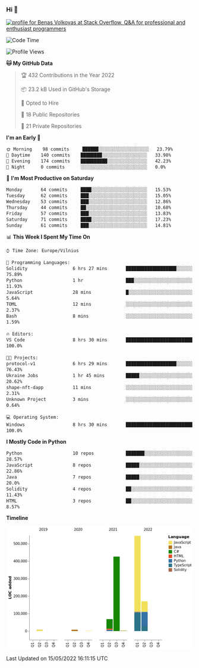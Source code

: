 ### Hi 👋
<a href="https://stackoverflow.com/users/14954249/benas-volkovas"><img src="https://stackoverflow.com/users/flair/14954249.png?theme=dark" width="208" height="58" alt="profile for Benas Volkovas at Stack Overflow, Q&amp;A for professional and enthusiast programmers" title="profile for Benas Volkovas at Stack Overflow, Q&amp;A for professional and enthusiast programmers"></a>

<!--START_SECTION:waka-->
![Code Time](http://img.shields.io/badge/Code%20Time-688%20hrs%2010%20mins-blue)

![Profile Views](http://img.shields.io/badge/Profile%20Views-9-blue)

**🐱 My GitHub Data** 

> 🏆 432 Contributions in the Year 2022
 > 
> 📦 23.2 kB Used in GitHub's Storage 
 > 
> 💼 Opted to Hire
 > 
> 📜 18 Public Repositories 
 > 
> 🔑 21 Private Repositories  
 > 
**I'm an Early 🐤** 

```text
🌞 Morning    98 commits     ██████░░░░░░░░░░░░░░░░░░░   23.79% 
🌆 Daytime    140 commits    ████████░░░░░░░░░░░░░░░░░   33.98% 
🌃 Evening    174 commits    ██████████░░░░░░░░░░░░░░░   42.23% 
🌙 Night      0 commits      ░░░░░░░░░░░░░░░░░░░░░░░░░   0.0%

```
📅 **I'm Most Productive on Saturday** 

```text
Monday       64 commits     ████░░░░░░░░░░░░░░░░░░░░░   15.53% 
Tuesday      62 commits     ███░░░░░░░░░░░░░░░░░░░░░░   15.05% 
Wednesday    53 commits     ███░░░░░░░░░░░░░░░░░░░░░░   12.86% 
Thursday     44 commits     ██░░░░░░░░░░░░░░░░░░░░░░░   10.68% 
Friday       57 commits     ███░░░░░░░░░░░░░░░░░░░░░░   13.83% 
Saturday     71 commits     ████░░░░░░░░░░░░░░░░░░░░░   17.23% 
Sunday       61 commits     ███░░░░░░░░░░░░░░░░░░░░░░   14.81%

```


📊 **This Week I Spent My Time On** 

```text
⌚︎ Time Zone: Europe/Vilnius

💬 Programming Languages: 
Solidity                 6 hrs 27 mins       ███████████████████░░░░░░   75.89% 
Python                   1 hr                ███░░░░░░░░░░░░░░░░░░░░░░   11.93% 
JavaScript               28 mins             █░░░░░░░░░░░░░░░░░░░░░░░░   5.64% 
TOML                     12 mins             ░░░░░░░░░░░░░░░░░░░░░░░░░   2.37% 
Bash                     8 mins              ░░░░░░░░░░░░░░░░░░░░░░░░░   1.59%

🔥 Editors: 
VS Code                  8 hrs 30 mins       █████████████████████████   100.0%

🐱‍💻 Projects: 
protocol-v1              6 hrs 29 mins       ███████████████████░░░░░░   76.43% 
Ukraine Jobs             1 hr 45 mins        █████░░░░░░░░░░░░░░░░░░░░   20.62% 
shape-nft-dapp           11 mins             ░░░░░░░░░░░░░░░░░░░░░░░░░   2.31% 
Unknown Project          3 mins              ░░░░░░░░░░░░░░░░░░░░░░░░░   0.64%

💻 Operating System: 
Windows                  8 hrs 30 mins       █████████████████████████   100.0%

```

**I Mostly Code in Python** 

```text
Python                   10 repos            ███████░░░░░░░░░░░░░░░░░░   28.57% 
JavaScript               8 repos             █████░░░░░░░░░░░░░░░░░░░░   22.86% 
Java                     7 repos             █████░░░░░░░░░░░░░░░░░░░░   20.0% 
Solidity                 4 repos             ██░░░░░░░░░░░░░░░░░░░░░░░   11.43% 
HTML                     3 repos             ██░░░░░░░░░░░░░░░░░░░░░░░   8.57%

```


**Timeline**

![Chart not found](https://raw.githubusercontent.com/BenasVolkovas/BenasVolkovas/main/charts/bar_graph.png) 


 Last Updated on 15/05/2022 16:11:15 UTC
<!--END_SECTION:waka-->
